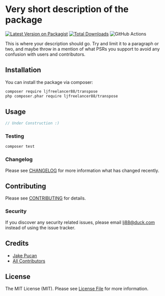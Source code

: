 # Very short description of the package

[![Latest Version on Packagist](https://img.shields.io/packagist/v/ljfreelancer88/transpose.svg?style=flat-square)](https://packagist.org/packages/ljfreelancer88/transpose)
[![Total Downloads](https://img.shields.io/packagist/dt/ljfreelancer88/transpose.svg?style=flat-square)](https://packagist.org/packages/ljfreelancer88/transpose)
![GitHub Actions](https://github.com/ljfreelancer88/transpose/actions/workflows/main.yml/badge.svg)

This is where your description should go. Try and limit it to a paragraph or two, and maybe throw in a mention of what PSRs you support to avoid any confusion with users and contributors.

## Installation

You can install the package via composer:

```bash
composer require ljfreelancer88/transpose
php composer.phar require ljfreelancer88/transpose
```

## Usage

```php
// Under Construction :)
```

### Testing

```bash
composer test
```

### Changelog

Please see [CHANGELOG](CHANGELOG.md) for more information what has changed recently.

## Contributing

Please see [CONTRIBUTING](CONTRIBUTING.md) for details.

### Security

If you discover any security related issues, please email lj88@duck.com instead of using the issue tracker.

## Credits

-   [Jake Pucan](https://github.com/ljfreelancer88)
-   [All Contributors](../../contributors)

## License

The MIT License (MIT). Please see [License File](LICENSE.md) for more information.
